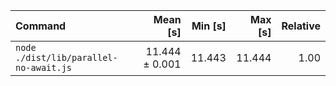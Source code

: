 | Command | Mean [s] | Min [s] | Max [s] | Relative |
|:---|---:|---:|---:|---:|
| `node ./dist/lib/parallel-no-await.js` | 11.444 ± 0.001 | 11.443 | 11.444 | 1.00 |
